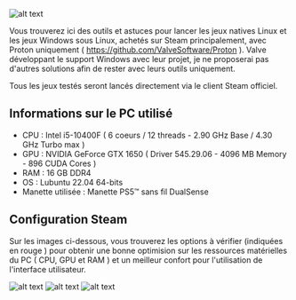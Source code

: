![alt text](https://raw.githubusercontent.com/AkinaUsagiAi/Steam-Proton-Tools-and-Datas/main/banniere.png)

Vous trouverez ici des outils et astuces pour lancer les jeux natives Linux et les jeux Windows sous Linux, achetés sur Steam principalement, avec Proton uniquement ( https://github.com/ValveSoftware/Proton ).
Valve développant le support Windows avec leur projet, je ne proposerai pas d'autres solutions afin de rester avec leurs outils uniquement.

Tous les jeux testés seront lancés directement via le client Steam officiel.

## Informations sur le PC utilisé

- CPU : Intel i5-10400F ( 6 coeurs / 12 threads - 2.90 GHz Base / 4.30 GHz Turbo max )
- GPU : NVIDIA GeForce GTX 1650 ( Driver 545.29.06 - 4096 MB Memory - 896 CUDA Cores )
- RAM : 16 GB DDR4
- OS : Lubuntu 22.04 64-bits
- Manette utilisée : Manette PS5™ sans fil DualSense

## Configuration Steam

Sur les images ci-dessous, vous trouverez les options à vérifier (indiquées en rouge ) pour obtenir une bonne optimision sur les ressources matérielles du PC ( CPU, GPU et RAM ) et un meilleur confort pour l'utilisation de l'interface utilisateur.

![alt text](https://raw.githubusercontent.com/AkinaUsagiAi/Steam-Proton-Tools-and-Datas/main/steam-1.jpg)
![alt text](https://raw.githubusercontent.com/AkinaUsagiAi/Steam-Proton-Tools-and-Datas/main/steam-2.jpg)
![alt text](https://raw.githubusercontent.com/AkinaUsagiAi/Steam-Proton-Tools-and-Datas/main/steam-3.jpg)
